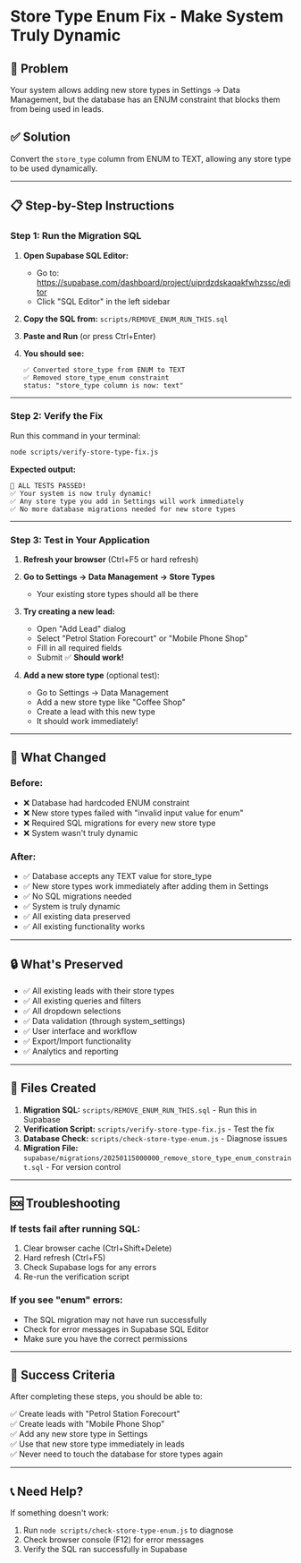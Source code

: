 # Store Type Enum Fix - Make System Truly Dynamic

## 🎯 Problem
Your system allows adding new store types in Settings → Data Management, but the database has an ENUM constraint that blocks them from being used in leads.

## ✅ Solution
Convert the `store_type` column from ENUM to TEXT, allowing any store type to be used dynamically.

---

## 📋 Step-by-Step Instructions

### Step 1: Run the Migration SQL

1. **Open Supabase SQL Editor:**
   - Go to: https://supabase.com/dashboard/project/uiprdzdskaqakfwhzssc/editor
   - Click "SQL Editor" in the left sidebar

2. **Copy the SQL from:** `scripts/REMOVE_ENUM_RUN_THIS.sql`

3. **Paste and Run** (or press Ctrl+Enter)

4. **You should see:**
   ```
   ✅ Converted store_type from ENUM to TEXT
   ✅ Removed store_type_enum constraint
   status: "store_type column is now: text"
   ```

---

### Step 2: Verify the Fix

Run this command in your terminal:

```bash
node scripts/verify-store-type-fix.js
```

**Expected output:**
```
🎉 ALL TESTS PASSED!
✅ Your system is now truly dynamic!
✅ Any store type you add in Settings will work immediately
✅ No more database migrations needed for new store types
```

---

### Step 3: Test in Your Application

1. **Refresh your browser** (Ctrl+F5 or hard refresh)

2. **Go to Settings → Data Management → Store Types**
   - Your existing store types should all be there

3. **Try creating a new lead:**
   - Open "Add Lead" dialog
   - Select "Petrol Station Forecourt" or "Mobile Phone Shop"
   - Fill in all required fields
   - Submit ✅ **Should work!**

4. **Add a new store type** (optional test):
   - Go to Settings → Data Management
   - Add a new store type like "Coffee Shop"
   - Create a lead with this new type
   - It should work immediately!

---

## 🎊 What Changed

### Before:
- ❌ Database had hardcoded ENUM constraint
- ❌ New store types failed with "invalid input value for enum"
- ❌ Required SQL migrations for every new store type
- ❌ System wasn't truly dynamic

### After:
- ✅ Database accepts any TEXT value for store_type
- ✅ New store types work immediately after adding them in Settings
- ✅ No SQL migrations needed
- ✅ System is truly dynamic
- ✅ All existing data preserved
- ✅ All existing functionality works

---

## 🔒 What's Preserved

- ✅ All existing leads with their store types
- ✅ All existing queries and filters
- ✅ All dropdown selections
- ✅ Data validation (through system_settings)
- ✅ User interface and workflow
- ✅ Export/Import functionality
- ✅ Analytics and reporting

---

## 📁 Files Created

1. **Migration SQL:** `scripts/REMOVE_ENUM_RUN_THIS.sql` - Run this in Supabase
2. **Verification Script:** `scripts/verify-store-type-fix.js` - Test the fix
3. **Database Check:** `scripts/check-store-type-enum.js` - Diagnose issues
4. **Migration File:** `supabase/migrations/20250115000000_remove_store_type_enum_constraint.sql` - For version control

---

## 🆘 Troubleshooting

### If tests fail after running SQL:
1. Clear browser cache (Ctrl+Shift+Delete)
2. Hard refresh (Ctrl+F5)
3. Check Supabase logs for any errors
4. Re-run the verification script

### If you see "enum" errors:
- The SQL migration may not have run successfully
- Check for error messages in Supabase SQL Editor
- Make sure you have the correct permissions

---

## 🎉 Success Criteria

After completing these steps, you should be able to:

✅ Create leads with "Petrol Station Forecourt"  
✅ Create leads with "Mobile Phone Shop"  
✅ Add any new store type in Settings  
✅ Use that new store type immediately in leads  
✅ Never need to touch the database for store types again  

---

## 📞 Need Help?

If something doesn't work:
1. Run `node scripts/check-store-type-enum.js` to diagnose
2. Check browser console (F12) for error messages
3. Verify the SQL ran successfully in Supabase

